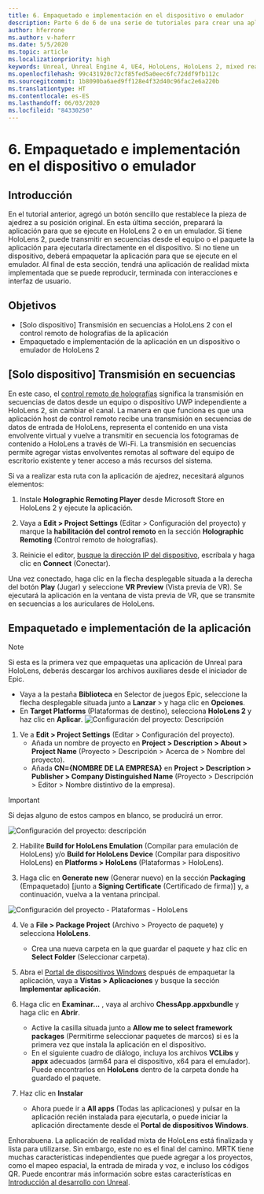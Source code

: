 ```yaml
---
title: 6. Empaquetado e implementación en el dispositivo o emulador
description: Parte 6 de 6 de una serie de tutoriales para crear una aplicación de ajedrez sencilla con Unreal Engine 4 y el complemento UX Tools de Mixed Reality Toolkit
author: hferrone
ms.author: v-haferr
ms.date: 5/5/2020
ms.topic: article
ms.localizationpriority: high
keywords: Unreal, Unreal Engine 4, UE4, HoloLens, HoloLens 2, mixed reality, tutorial, getting started, mrtk, uxt, UX Tools, documentation
ms.openlocfilehash: 99c431920c72cf85fed5a0eec6fc72ddf9fb112c
ms.sourcegitcommit: 1b8090ba6aed9ff128e4f32d40c96fac2e6a220b
ms.translationtype: HT
ms.contentlocale: es-ES
ms.lasthandoff: 06/03/2020
ms.locfileid: "84330250"
---
```

# <a name="6-packaging--deploying-to-device-or-emulator"></a>6. Empaquetado e implementación en el dispositivo o emulador

## <a name="overview"></a>Introducción

En el tutorial anterior, agregó un botón sencillo que restablece la pieza de ajedrez a su posición original. En esta última sección, preparará la aplicación para que se ejecute en HoloLens 2 o en un emulador. Si tiene HoloLens 2, puede transmitir en secuencias desde el equipo o el paquete la aplicación para ejecutarla directamente en el dispositivo. Si no tiene un dispositivo, deberá empaquetar la aplicación para que se ejecute en el emulador. Al final de esta sección, tendrá una aplicación de realidad mixta implementada que se puede reproducir, terminada con interacciones e interfaz de usuario.

## <a name="objectives"></a>Objetivos

* [Solo dispositivo] Transmisión en secuencias a HoloLens 2 con el control remoto de holografías de la aplicación
* Empaquetado e implementación de la aplicación en un dispositivo o emulador de HoloLens 2

## <a name="device-only-streaming"></a>[Solo dispositivo] Transmisión en secuencias
En este caso, el [control remoto de holografías](https://docs.microsoft.com/windows/mixed-reality/add-holographic-remoting) significa la transmisión en secuencias de datos desde un equipo o dispositivo UWP independiente a HoloLens 2, sin cambiar el canal. La manera en que funciona es que una aplicación host de control remoto recibe una transmisión en secuencias de datos de entrada de HoloLens, representa el contenido en una vista envolvente virtual y vuelve a transmitir en secuencia los fotogramas de contenido a HoloLens a través de Wi-Fi. La transmisión en secuencias permite agregar vistas envolventes remotas al software del equipo de escritorio existente y tener acceso a más recursos del sistema. 

Si va a realizar esta ruta con la aplicación de ajedrez, necesitará algunos elementos:

1.  Instale **Holographic Remoting Player** desde Microsoft Store en HoloLens 2 y ejecute la aplicación.

2.  Vaya a **Edit > Project Settings** (Editar > Configuración del proyecto) y marque la **habilitación del control remoto** en la sección **Holographic Remoting** (Control remoto de holografías).

3.  Reinicie el editor, [busque la dirección IP del dispositivo](https://docs.microsoft.com/windows/uwp/debug-test-perf/device-portal-hololens#connect-over-wi-fi), escríbala y haga clic en **Connect** (Conectar).

Una vez conectado, haga clic en la flecha desplegable situada a la derecha del botón **Play** (Jugar) y seleccione **VR Preview** (Vista previa de VR). Se ejecutará la aplicación en la ventana de vista previa de VR, que se transmite en secuencias a los auriculares de HoloLens. 

## <a name="packaging-and-deploying-the-app"></a>Empaquetado e implementación de la aplicación 

>[!NOTE]
>Si esta es la primera vez que empaquetas una aplicación de Unreal para HoloLens, deberás descargar los archivos auxiliares desde el iniciador de Epic. 
>- Vaya a la pestaña **Biblioteca** en Selector de juegos Epic, seleccione la flecha desplegable situada junto a **Lanzar** > y haga clic en **Opciones**. 
>- En **Target Platforms** (Plataformas de destino), selecciona **HoloLens 2** y haz clic en **Aplicar**. 
>![Configuración del proyecto: Descripción](images/unreal-uxt/6-installationoptions.PNG)

1.  Ve a **Edit > Project Settings** (Editar > Configuración del proyecto). 
    * Añada un nombre de proyecto en **Project > Description > About > Project Name** (Proyecto > Descripción > Acerca de > Nombre del proyecto). 
    * Añada **CN={NOMBRE DE LA EMPRESA}** en **Project > Description > Publisher > Company Distinguished Name** (Proyecto > Descripción > Editor > Nombre distintivo de la empresa).

> [!IMPORTANT]
> Si dejas alguno de estos campos en blanco, se producirá un error. 

![Configuración del proyecto: descripción](images/unreal-uxt/6-cn.PNG)

2.  Habilite **Build for HoloLens Emulation** (Compilar para emulación de HoloLens) y/o **Build for HoloLens Device** (Compilar para dispositivo HoloLens) en **Platforms > HoloLens** (Plataformas > HoloLens).

3.  Haga clic en **Generate new** (Generar nuevo) en la sección **Packaging** (Empaquetado) [junto a **Signing Certificate** (Certificado de firma)] y, a continuación, vuelva a la ventana principal.

![Configuración del proyecto - Plataformas - HoloLens](images/unreal-uxt/6-packaging.PNG)

4.  Ve a **File > Package Project** (Archivo > Proyecto de paquete) y selecciona **HoloLens**. 
    * Crea una nueva carpeta en la que guardar el paquete y haz clic en **Select Folder** (Seleccionar carpeta). 

5.  Abra el [Portal de dispositivos Windows](https://docs.microsoft.com/windows/mixed-reality/using-the-windows-device-portal) después de empaquetar la aplicación, vaya a **Vistas > Aplicaciones** y busque la sección **Implementar aplicación**.

6.  Haga clic en **Examinar...** , vaya al archivo **ChessApp.appxbundle** y haga clic en **Abrir**. 

    * Active la casilla situada junto a **Allow me to select framework packages** (Permitirme seleccionar paquetes de marcos) si es la primera vez que instala la aplicación en el dispositivo. 
    * En el siguiente cuadro de diálogo, incluya los archivos **VCLibs** y **appx** adecuados (arm64 para el dispositivo, x64 para el emulador). Puede encontrarlos en **HoloLens** dentro de la carpeta donde ha guardado el paquete.

7.  Haz clic en **Instalar**
    * Ahora puede ir a **All apps** (Todas las aplicaciones) y pulsar en la aplicación recién instalada para ejecutarla, o puede iniciar la aplicación directamente desde el **Portal de dispositivos Windows**. 

Enhorabuena. La aplicación de realidad mixta de HoloLens está finalizada y lista para utilizarse. Sin embargo, este no es el final del camino. MRTK tiene muchas características independientes que puede agregar a los proyectos, como el mapeo espacial, la entrada de mirada y voz, e incluso los códigos QR. Puede encontrar más información sobre estas características en [Introducción al desarrollo con Unreal](https://docs.microsoft.com/windows/mixed-reality/unreal-development-overview).